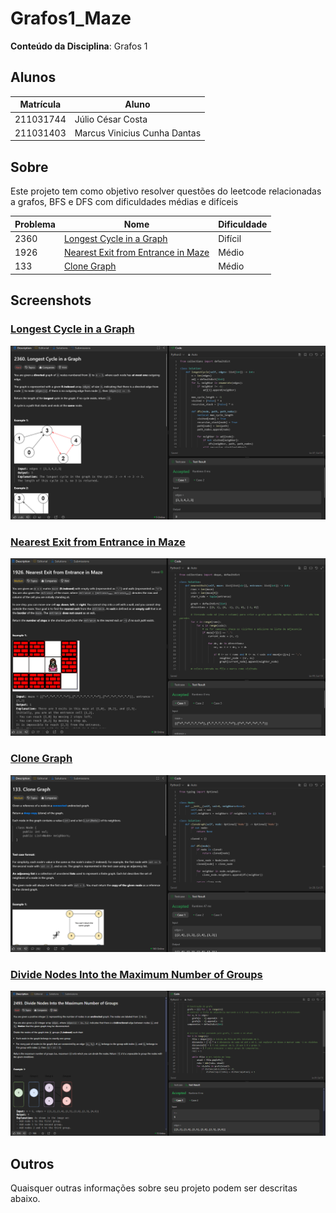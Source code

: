 # Grafos1_Maze

**Conteúdo da Disciplina**: Grafos 1<br>

## Alunos
|Matrícula | Aluno |
| -- | -- |
| 211031744  |  Júlio César Costa |
| 211031403  |  Marcus Vinicius Cunha Dantas |

## Sobre 
Este projeto tem como objetivo resolver questões do leetcode relacionadas a grafos, BFS e DFS com dificuldades médias e difíceis

| Problema  | Nome                                   | Dificuldade |
|-----------|----------------------------------------|-------------|
| 2360      | [Longest Cycle in a Graph](https://leetcode.com/problems/longest-cycle-in-a-graph/description/)           | Difícil     |
| 1926      | [Nearest Exit from Entrance in Maze](https://leetcode.com/problems/nearest-exit-from-entrance-in-maze/description/) | Médio       |
| 133       | [Clone Graph](https://leetcode.com/problems/clone-graph/description/)                        | Médio       |

## Screenshots

### [Longest Cycle in a Graph](https://leetcode.com/problems/longest-cycle-in-a-graph/description/)

![](./img/longest_cycle.png)

### [Nearest Exit from Entrance in Maze](https://leetcode.com/problems/nearest-exit-from-entrance-in-maze/description/)

![](./img/nearest_exit.png)

### [Clone Graph](https://leetcode.com/problems/clone-graph/description/)

![](./img/clone_graph.png)

### [Divide Nodes Into the Maximum Number of Groups]([https://leetcode.com/problems/clone-graph/description/](https://leetcode.com/problems/divide-nodes-into-the-maximum-number-of-groups/description/))

![](./img/Divide_Nodes.png)

## Outros 
Quaisquer outras informações sobre seu projeto podem ser descritas abaixo.




